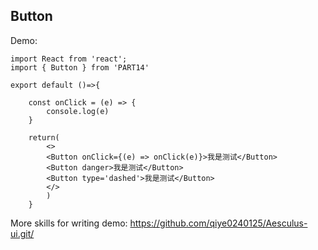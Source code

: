 
## Button

Demo:

```tsx
import React from 'react';
import { Button } from 'PART14'

export default ()=>{

    const onClick = (e) => {
        console.log(e)
    }

    return(
        <>
        <Button onClick={(e) => onClick(e)}>我是测试</Button>
        <Button danger>我是测试</Button>
        <Button type='dashed'>我是测试</Button>
        </>
        )
    }

```
<API ></API>


More skills for writing demo: https://github.com/qiye0240125/Aesculus-ui.git/
